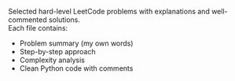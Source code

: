 Selected hard-level LeetCode problems with explanations and well-commented solutions.  
Each file contains:
- Problem summary (my own words)  
- Step-by-step approach  
- Complexity analysis  
- Clean Python code with comments  
